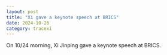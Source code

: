 ```yaml
---
layout: post
title: "Xi gave a keynote speech at BRICS"
date: 2024-10-26
category: tracexi
---
```


On 10/24 morning, Xi Jinping gave a keynote speech at BRICS.
